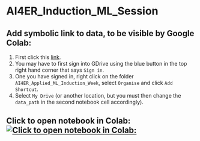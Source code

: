 # AI4ER_Induction_ML_Session


## Add symbolic link to data, to be visible by Google Colab:

1. First click this [link](https://drive.google.com/drive/folders/1vrLE8nbpMHdTeWCpI2rrS1scQmQW_ujE?usp=share_link).  
2. You may have to first sign into GDrive using the blue button in the top right hand corner that says `Sign in`. 
3. One you have signed in, right click on the folder `AI4ER_Applied_ML_Induction_Week`, select `Organise` and click `Add Shortcut`.
4. Select `My Drive` (or another location, but you must then change the `data_path` in the second notebook cell accordingly).


## Click to open notebook in Colab: [![Click to open notebook in Colab:](https://colab.research.google.com/assets/colab-badge.svg)](https://colab.research.google.com/github/Ira-Shokar/AI4ER_Induction_ML_Session/blob/main/ML_Session_Notebook.ipynb)
